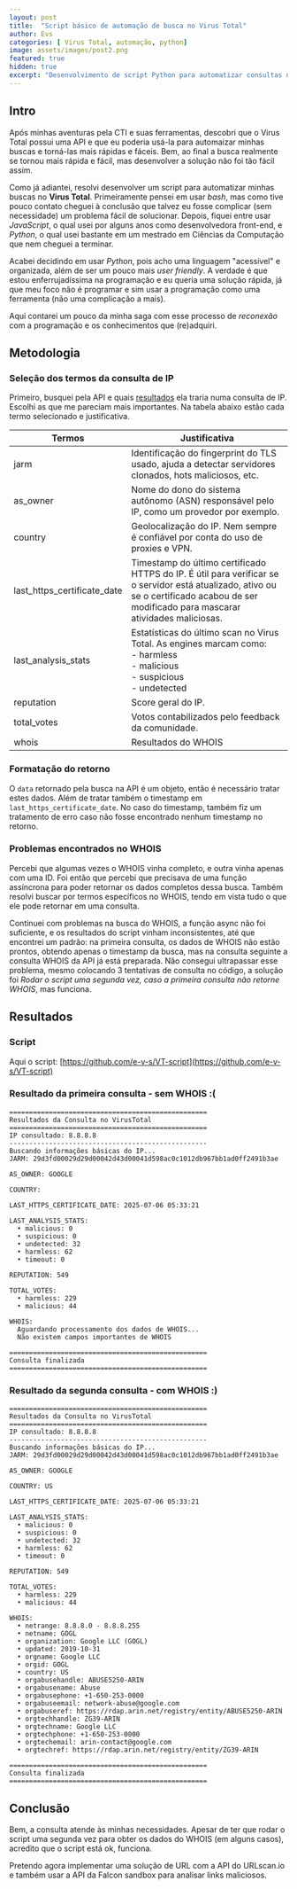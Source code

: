 ```yaml
---
layout: post
title:  "Script básico de automação de busca no Virus Total"
author: Evs
categories: [ Virus Total, automação, python]
image: assets/images/post2.png
featured: true
hidden: true
excerpt: "Desenvolvimento de script Python para automatizar consultas na API do VirusTotal e otimizar workflows de CTI."
---
```


## Intro

Após minhas aventuras pela CTI e suas ferramentas, descobri que o Virus Total possui uma API e que eu poderia usá-la para automaizar minhas buscas e torná-las mais rápidas e fáceis. Bem, ao final a busca realmente se tornou mais rápida e fácil, mas desenvolver a solução não foi tão fácil assim.

Como já adiantei, resolvi desenvolver um script para automatizar minhas buscas no **Virus Total**. Primeiramente pensei em usar *bash*, mas como tive pouco contato cheguei à conclusão que talvez eu fosse complicar (sem necessidade) um problema fácil de solucionar. Depois, fiquei entre usar *JavaScript*, o qual usei por alguns anos como desenvolvedora front-end, e *Python*, o qual usei bastante em um mestrado em Ciências da Computação que nem cheguei a terminar.

Acabei decidindo em usar *Python*, pois acho uma linguagem "acessível" e organizada, além de ser um pouco mais *user friendly*. A verdade é que estou enferrujadíssima na programação e eu queria uma solução rápida, já que meu foco não é programar e sim usar a programação como uma ferramenta (não uma complicação a mais).

Aqui contarei um pouco da minha saga com esse processo de *reconexão* com a programação e os conhecimentos que (re)adquiri.

## Metodologia

### Seleção dos termos da consulta de IP

Primeiro, busquei pela API e quais [resultados](https://docs.virustotal.com/reference/ip-object) ela traria numa consulta de IP. Escolhi as que me pareciam mais importantes. Na tabela abaixo estão cada termo selecionado e justificativa.

| Termos | Justificativa |
| - | - |
| jarm | Identificação do fingerprint do TLS usado, ajuda a detectar servidores clonados, hots maliciosos, etc.  |
| as_owner | Nome do dono do sistema autônomo (ASN) responsável pelo IP, como um provedor por exemplo. |
| country | Geolocalização do IP. Nem sempre é confiável por conta do uso de proxies e VPN. |
| last_https_certificate_date | Timestamp do último certificado HTTPS do IP. É útil para verificar se o servidor está atualizado, ativo ou se o certificado acabou de ser modificado para mascarar atividades maliciosas. |
| last_analysis_stats | Estatísticas do último scan no Virus Total. As engines marcam como: <br> - harmless <br> - malicious <br> - suspicious <br> - undetected |
| reputation | Score geral do IP. |
| total_votes | Votos contabilizados pelo feedback da comunidade. | 
| whois | Resultados do WHOIS |

### Formatação do retorno

O `data` retornado pela busca na API é um objeto, então é necessário tratar estes dados. Além de tratar também o timestamp em `last_https_certificate_date`. No caso do timestamp, também fiz um tratamento de erro caso não fosse encontrado nenhum timestamp no retorno.

### Problemas encontrados no WHOIS

Percebi que algumas vezes o WHOIS vinha completo, e outra vinha apenas com uma ID. Foi então que percebi que precisava de uma função assíncrona para poder retornar os dados completos dessa busca. Também resolvi buscar por termos específicos no WHOIS, tendo em vista tudo o que ele pode retornar em uma consulta.

Continuei com problemas na busca do WHOIS, a função async não foi suficiente, e os resultados do script vinham inconsistentes, até que encontrei um padrão: na primeira consulta, os dados de WHOIS não estão prontos, obtendo apenas o timestamp da busca, mas na consulta seguinte a consulta WHOIS da API já está preparada. Não consegui ultrapassar esse problema, mesmo colocando 3 tentativas de consulta no código, a solução foi *Rodar o script uma segunda vez, caso a primeira consulta não retorne WHOIS*, mas funciona.

## Resultados

### Script

Aqui o script: [https://github.com/e-v-s/VT-script](https://github.com/e-v-s/VT-script)

### Resultado da primeira consulta - sem WHOIS :(

```
==================================================
Resultados da Consulta no VirusTotal
==================================================
IP consultado: 8.8.8.8
--------------------------------------------------
Buscando informações básicas do IP...
JARM: 29d3fd00029d29d00042d43d00041d598ac0c1012db967bb1ad0ff2491b3ae

AS_OWNER: GOOGLE

COUNTRY:

LAST_HTTPS_CERTIFICATE_DATE: 2025-07-06 05:33:21

LAST_ANALYSIS_STATS:
  • malicious: 0
  • suspicious: 0
  • undetected: 32
  • harmless: 62
  • timeout: 0

REPUTATION: 549

TOTAL_VOTES:
  • harmless: 229
  • malicious: 44

WHOIS:
  Aguardando processamento dos dados de WHOIS...
  Não existem campos importantes de WHOIS

==================================================
Consulta finalizada
==================================================
```

### Resultado da segunda consulta - com WHOIS :)

```
==================================================
Resultados da Consulta no VirusTotal
==================================================
IP consultado: 8.8.8.8
--------------------------------------------------
Buscando informações básicas do IP...
JARM: 29d3fd00029d29d00042d43d00041d598ac0c1012db967bb1ad0ff2491b3ae

AS_OWNER: GOOGLE

COUNTRY: US

LAST_HTTPS_CERTIFICATE_DATE: 2025-07-06 05:33:21

LAST_ANALYSIS_STATS:
  • malicious: 0
  • suspicious: 0
  • undetected: 32
  • harmless: 62
  • timeout: 0

REPUTATION: 549

TOTAL_VOTES:
  • harmless: 229
  • malicious: 44

WHOIS:
  • netrange: 8.8.8.0 - 8.8.8.255
  • netname: GOGL
  • organization: Google LLC (GOGL)
  • updated: 2019-10-31
  • orgname: Google LLC
  • orgid: GOGL
  • country: US
  • orgabusehandle: ABUSE5250-ARIN
  • orgabusename: Abuse
  • orgabusephone: +1-650-253-0000
  • orgabuseemail: network-abuse@google.com
  • orgabuseref: https://rdap.arin.net/registry/entity/ABUSE5250-ARIN
  • orgtechhandle: ZG39-ARIN
  • orgtechname: Google LLC
  • orgtechphone: +1-650-253-0000
  • orgtechemail: arin-contact@google.com
  • orgtechref: https://rdap.arin.net/registry/entity/ZG39-ARIN

==================================================
Consulta finalizada
==================================================
```

## Conclusão

Bem, a consulta atende às minhas necessidades. Apesar de ter que rodar o script uma segunda vez para obter os dados do WHOIS (em alguns casos), acredito que o script está ok, funciona.

Pretendo agora implementar uma solução de URL com a API do URLscan.io e também usar a API da Falcon sandbox para analisar links maliciosos.

